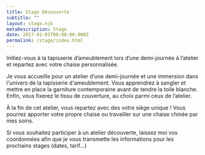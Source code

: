 ```yaml
---
title: Stage Découverte
subtitle: ""
layout: stage.njk
metaDescription: Stage
date: 2017-01-01T00:00:00.000Z
permalink: /stage/index.html
---
```

Initiez-vous à la tapisserie d’ameublement lors d’une demi-journée à l’atelier et repartez avec votre chaise personnalisée.

Je vous accueille pour un atelier d’une demi-journée et une immersion dans l'univers de la tapisserie d'ameublement. 
Vous apprendrez à sangler et mettre en place la garniture contemporaine avant de tendre la toile blanche. Enfin, vous fixerez le tissu de couverture, au choix parmi ceux de l’atelier.

À la fin de cet atelier, vous repartez avec des votre siège unique !
Vous pourrez apporter votre propre chaise ou travailler sur une chaise chinée par mes soins. 

Si vous souhaitez participer à un atelier découverte, laissez moi vos coordonnées afin que je vous transmette les informations pour les prochains stages (dates, tarif...)